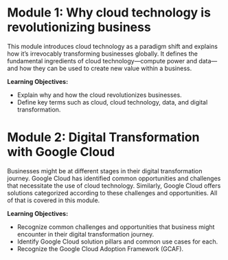 # Module 1: Why cloud technology is revolutionizing business
This module introduces cloud technology as a paradigm shift and explains how it’s irrevocably transforming businesses globally. It defines the fundamental ingredients of cloud technology—compute power and data—and how they can be used to create new value within a business.

**Learning Objectives:**
- Explain why and how the cloud revolutionizes businesses.
- Define key terms such as cloud, cloud technology, data, and digital transformation.

# Module 2: Digital Transformation with Google Cloud
Businesses might be at different stages in their digital transformation journey. Google Cloud has identified common opportunities and challenges that necessitate the use of cloud technology. Similarly, Google Cloud offers solutions categorized according to these challenges and opportunities. All of that is covered in this module.

**Learning Objectives:**
- Recognize common challenges and opportunities that business might encounter in their digital transformation journey.
- Identify Google Cloud solution pillars and common use cases for each.
- Recognize the Google Cloud Adoption Framework (GCAF).
